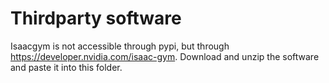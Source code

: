 # Thirdparty software

Isaacgym is not accessible through pypi, but through https://developer.nvidia.com/isaac-gym. Download and unzip the software and paste it into this folder.
